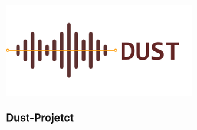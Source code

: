 ![DUST Logo](https://github.com/ccscresearch/dust-project/blob/main/img/dust_logo.png)
# Dust-Projetct
